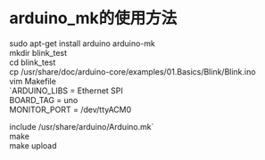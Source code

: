 # arduino_mk的使用方法
sudo apt-get install arduino arduino-mk  
mkdir blink_test  
cd blink_test  
cp /usr/share/doc/arduino-core/examples/01.Basics/Blink/Blink.ino  
vim Makefile  
`ARDUINO_LIBS = Ethernet SPI  
BOARD_TAG = uno  
MONITOR_PORT = /dev/ttyACM0  

include	/usr/share/arduino/Arduino.mk`  
make  
make upload  
